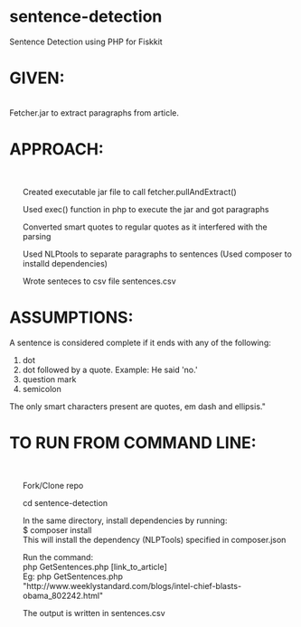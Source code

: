 # sentence-detection
Sentence Detection using PHP for Fiskkit

<h1> GIVEN: </h1>
<br/>
Fetcher.jar to extract paragraphs from article.

<h1> APPROACH: </h1>
<br/>
 <ul>Created executable jar file to call fetcher.pullAndExtract()</ul>
 <ul>Used exec() function in php to execute the jar and got paragraphs</ul>
 <ul>Converted smart quotes to regular quotes as it interfered with the parsing</ul>
 <ul>Used NLPtools to separate paragraphs to sentences  (Used composer to installd dependencies)</ul>
 <ul>Wrote senteces to csv file sentences.csv</ul>
 
<h1> ASSUMPTIONS: </h1>
 A sentence is considered complete if it ends with any of the following:
  <ol> 
  <li> dot </li>
  <li> dot followed by a quote. Example: He said 'no.'</li>
  <li> question mark </li>
  <li> semicolon </li>
</ol>
 The only smart characters present are quotes, em dash and ellipsis."

<h1> TO RUN FROM COMMAND LINE: </h1>
<br/>
 <ul>Fork/Clone repo</ul>
 <ul>cd sentence-detection</ul>
 <ul>In the same directory, install dependencies by running: </br>
                                    $ composer install </br>
 This will install the dependency (NLPTools) specified in composer.json <br/></ul>
 <ul>Run the command: </br>
                            php GetSentences.php [link_to_article] </br>
    Eg: php GetSentences.php "http://www.weeklystandard.com/blogs/intel-chief-blasts-obama_802242.html"</ul>
 <ul>The output is written in sentences.csv</ul>

